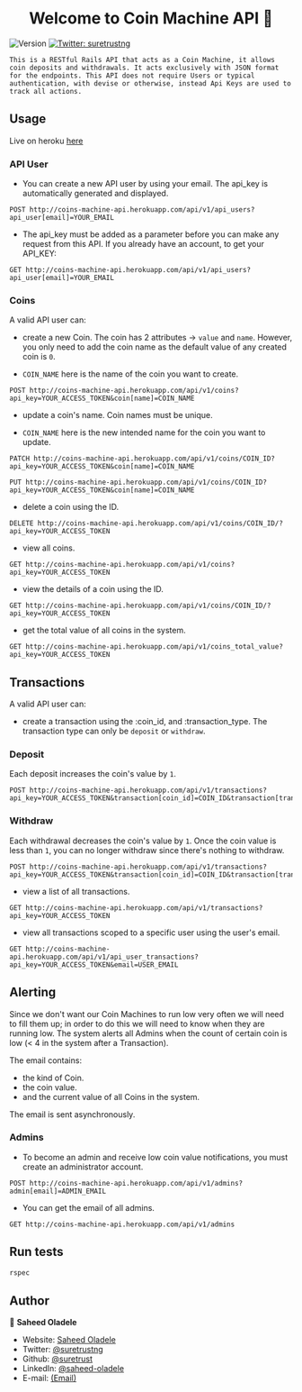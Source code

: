<h1 align="center">Welcome to Coin Machine API 👋</h1>
<p>
  <img alt="Version" src="https://img.shields.io/badge/version-0.1.0-blue.svg?cacheSeconds=2592000" />
  <a href="https://twitter.com/suretrustng" target="_blank">
    <img alt="Twitter: suretrustng" src="https://img.shields.io/twitter/follow/suretrustng.svg?style=social" />
  </a>
</p>

    This is a RESTful Rails API that acts as a Coin Machine, it allows coin deposits and withdrawals. It acts exclusively with JSON format for the endpoints. This API does not require Users or typical authentication, with devise or otherwise, instead Api Keys are used to track all actions.

## Usage

Live on heroku [here](http://coins-machine-api.herokuapp.com)

### API User

- You can create a new API user by using your email. The api_key is automatically generated and displayed.

```
POST http://coins-machine-api.herokuapp.com/api/v1/api_users?api_user[email]=YOUR_EMAIL
```

- The api_key must be added as a parameter before you can make any request from this API. If you already have an account, to get your API_KEY:

```
GET http://coins-machine-api.herokuapp.com/api/v1/api_users?api_user[email]=YOUR_EMAIL
```

### Coins

A valid API user can:

- create a new Coin. The coin has 2 attributes -> `value` and `name`. However, you only need to add the coin name as the default value of any created coin is `0`.

- `COIN_NAME` here is the name of the coin you want to create.

```
POST http://coins-machine-api.herokuapp.com/api/v1/coins?api_key=YOUR_ACCESS_TOKEN&coin[name]=COIN_NAME
```

- update a coin's name. Coin names must be unique.

- `COIN_NAME` here is the new intended name for the coin you want to update.

```
PATCH http://coins-machine-api.herokuapp.com/api/v1/coins/COIN_ID?api_key=YOUR_ACCESS_TOKEN&coin[name]=COIN_NAME

PUT http://coins-machine-api.herokuapp.com/api/v1/coins/COIN_ID?api_key=YOUR_ACCESS_TOKEN&coin[name]=COIN_NAME
```

- delete a coin using the ID.

```
DELETE http://coins-machine-api.herokuapp.com/api/v1/coins/COIN_ID/?api_key=YOUR_ACCESS_TOKEN
```

- view all coins.

```
GET http://coins-machine-api.herokuapp.com/api/v1/coins?api_key=YOUR_ACCESS_TOKEN
```

- view the details of a coin using the ID.

```
GET http://coins-machine-api.herokuapp.com/api/v1/coins/COIN_ID/?api_key=YOUR_ACCESS_TOKEN
```

- get the total value of all coins in the system.

```
GET http://coins-machine-api.herokuapp.com/api/v1/coins_total_value?api_key=YOUR_ACCESS_TOKEN
```

## Transactions

A valid API user can:

- create a transaction using the :coin_id, and :transaction_type. The transaction type can only be `deposit` or `withdraw`.

### Deposit

Each deposit increases the coin's value by `1`.

```
POST http://coins-machine-api.herokuapp.com/api/v1/transactions?api_key=YOUR_ACCESS_TOKEN&transaction[coin_id]=COIN_ID&transaction[transaction_type]=deposit
```

### Withdraw

Each withdrawal decreases the coin's value by `1`. Once the coin value is less than `1`, you can no longer withdraw since there's nothing to withdraw.

```
POST http://coins-machine-api.herokuapp.com/api/v1/transactions?api_key=YOUR_ACCESS_TOKEN&transaction[coin_id]=COIN_ID&transaction[transaction_type]=withdraw
```

- view a list of all transactions.

```
GET http://coins-machine-api.herokuapp.com/api/v1/transactions?api_key=YOUR_ACCESS_TOKEN
```

- view all transactions scoped to a specific user using the user's email.

```
GET http://coins-machine-api.herokuapp.com/api/v1/api_user_transactions?api_key=YOUR_ACCESS_TOKEN&email=USER_EMAIL
```

## Alerting

Since we don't want our Coin Machines to run low very often we will need to fill them up; in order to do this we will need to know when they are running low. The system alerts all Admins when the count of certain coin is low (< 4 in the system after a Transaction).

The email contains:

- the kind of Coin.
- the coin value.
- and the current value of all Coins in the system.

The email is sent asynchronously.

### Admins

- To become an admin and receive low coin value notifications, you must create an administrator account.

```
POST http://coins-machine-api.herokuapp.com/api/v1/admins?admin[email]=ADMIN_EMAIL
```

- You can get the email of all admins.

```
GET http://coins-machine-api.herokuapp.com/api/v1/admins
```

## Run tests

```sh
rspec
```

## Author

👤 **Saheed Oladele**

- Website: [Saheed Oladele](https://saheedoladele.com)
- Twitter: [@suretrustng](https://twitter.com/suretrustng)
- Github: [@suretrust](https://github.com/suretrust)
- LinkedIn: [@saheed-oladele](https://linkedin.com/in/saheed-oladele)
- E-mail: [(Email)](mailto:saholadele@gmail.com)
